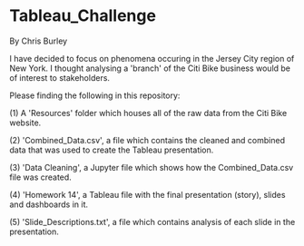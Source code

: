 # Tableau_Challenge

By Chris Burley

I have decided to focus on phenomena occuring in the Jersey City region of New York.
I thought analysing a 'branch' of the Citi Bike business would be of interest to stakeholders.

Please finding the following in this repository:

(1) A 'Resources' folder which houses all of the raw data from the Citi Bike website.

(2) 'Combined_Data.csv', a file which contains the cleaned and combined data that was used to create the Tableau presentation.

(3) 'Data Cleaning', a Jupyter file which shows how the Combined_Data.csv file was created.

(4) 'Homework 14', a Tableau file with the final presentation (story), slides and dashboards in it.

(5) 'Slide_Descriptions.txt', a file which contains analysis of each slide in the presentation.